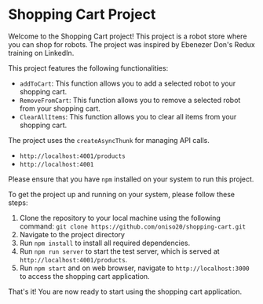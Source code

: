 # Shopping Cart Project

Welcome to the Shopping Cart project! This project is a robot store where you can shop for robots. The project was inspired by Ebenezer Don's Redux training on LinkedIn.

This project features the following functionalities:

- `addToCart`: This function allows you to add a selected robot to your shopping cart.
- `RemoveFromCart`: This function allows you to remove a selected robot from your shopping cart.
- `ClearAllItems`: This function allows you to clear all items from your shopping cart.

The project uses the `createAsyncThunk` for managing API calls.

- `http://localhost:4001/products`
- `http://localhost:4001`

Please ensure that you have `npm` installed on your system to run this project.

To get the project up and running on your system, please follow these steps:

1. Clone the repository to your local machine using the following command: `git clone https://github.com/oniso20/shopping-cart.git`
2. Navigate to the project directory
3. Run `npm install` to install all required dependencies.
4. Run `npm run server` to start the test server, which is served at `http://localhost:4001/products`.
5. Run `npm start` and on web browser, navigate to `http://localhost:3000` to access the shopping cart application.

That's it! You are now ready to start using the shopping cart application.
